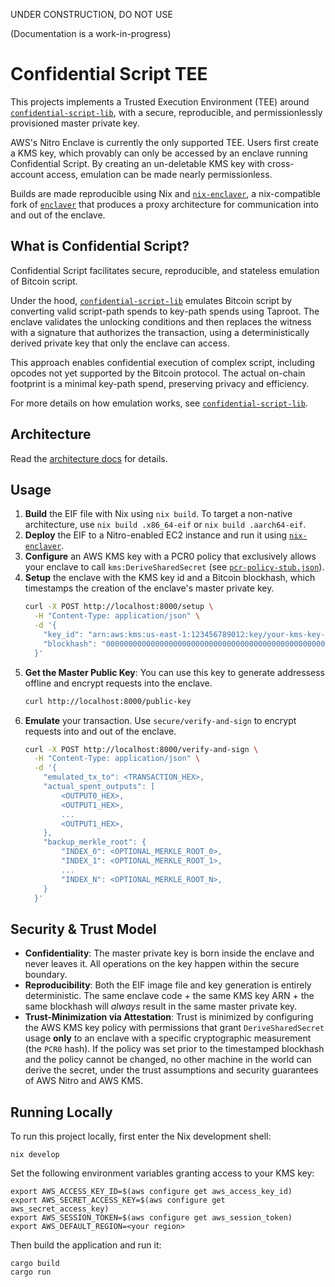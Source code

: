 UNDER CONSTRUCTION, DO NOT USE

(Documentation is a work-in-progress)

# Confidential Script TEE

This projects implements a Trusted Execution Environment (TEE) around [`confidential-script-lib`](https://github.com/joshdoman/confidential-script-lib), with a secure, reproducible, and permissionlessly provisioned master private key.

AWS's Nitro Enclave is currently the only supported TEE. Users first create a KMS key, which provably can only be accessed by an enclave running Confidential Script. By creating an un-deletable KMS key with cross-account access, emulation can be made nearly permissionless.

Builds are made reproducible using Nix and [`nix-enclaver`](https://github.com/joshdoman/nix-enclaver), a nix-compatible fork of [`enclaver`](https://github.com/enclaver-io/enclaver) that produces a proxy architecture for communication into and out of the enclave.

## What is Confidential Script?

Confidential Script facilitates secure, reproducible, and stateless emulation of Bitcoin script.

Under the hood, [`confidential-script-lib`](https://github.com/joshdoman/confidential-script-lib) emulates Bitcoin script by converting valid script-path spends to key-path spends using Taproot. The enclave validates the unlocking conditions and then replaces the witness with a signature that authorizes the transaction, using a deterministically derived private key that only the enclave can access.

This approach enables confidential execution of complex script, including opcodes not yet supported by the Bitcoin protocol. The actual on-chain footprint is a minimal key-path spend, preserving privacy and efficiency.

For more details on how emulation works, see [`confidential-script-lib`](https://github.com/joshdoman/confidential-script-lib).

## Architecture

Read the [architecture docs](docs/architecture.md) for details.

## Usage

1.  **Build** the EIF file with Nix using `nix build`. To target a non-native architecture, use `nix build .x86_64-eif` or `nix build .aarch64-eif`.
2.  **Deploy** the EIF to a Nitro-enabled EC2 instance and run it using [`nix-enclaver`](https://github.com/joshdoman/nix-enclaver).
3.  **Configure** an AWS KMS key with a PCR0 policy that exclusively allows your enclave to call `kms:DeriveSharedSecret` (see [`pcr-policy-stub.json`](https://github.com/joshdoman/confidential-script-tee/blob/main/pcr-policy-stub.json)).
4.  **Setup** the enclave with the KMS key id and a Bitcoin blockhash, which timestamps the creation of the enclave's master private key.
    ```bash
    curl -X POST http://localhost:8000/setup \
      -H "Content-Type: application/json" \
      -d '{
        "key_id": "arn:aws:kms:us-east-1:123456789012:key/your-kms-key-id"
        "blockhash": "0000000000000000000000000000000000000000000000000000000000000000"
      }'
    ```
5.  **Get the Master Public Key**: You can use this key to generate addressess offline and encrypt requests into the enclave.
    ```bash
    curl http://localhost:8000/public-key
    ```
6. **Emulate** your transaction. Use `secure/verify-and-sign` to encrypt requests into and out of the enclave.
    ```bash
    curl -X POST http://localhost:8000/verify-and-sign \
      -H "Content-Type: application/json" \
      -d '{
        "emulated_tx_to": <TRANSACTION_HEX>,
        "actual_spent_outputs": [
            <OUTPUT0_HEX>,
            <OUTPUT1_HEX>,
            ...
            <OUTPUT1_HEX>,
        },
        "backup_merkle_root": {
            "INDEX_0": <OPTIONAL_MERKLE_ROOT_0>,
            "INDEX_1": <OPTIONAL_MERKLE_ROOT_1>,
            ...
            "INDEX_N": <OPTIONAL_MERKLE_ROOT_N>,
        }
      }'
    ```

## Security & Trust Model

*   **Confidentiality**: The master private key is born inside the enclave and never leaves it. All operations on the key happen within the secure boundary.
*   **Reproducibility**: Both the EIF image file and key generation is entirely deterministic. The same enclave code + the same KMS key ARN + the same blockhash will *always* result in the same master private key.
*   **Trust-Minimization via Attestation**: Trust is minimized by configuring the AWS KMS key policy with permissions that grant `DeriveSharedSecret` usage **only** to an enclave with a specific cryptographic measurement (the `PCR0` hash). If the policy was set prior to the timestamped blockhash and the policy cannot be changed, no other machine in the world can derive the secret, under the trust assumptions and security guarantees of AWS Nitro and AWS KMS.

## Running Locally

To run this project locally, first enter the Nix development shell:

```
nix develop
```

Set the following environment variables granting access to your KMS key:
```
export AWS_ACCESS_KEY_ID=$(aws configure get aws_access_key_id)
export AWS_SECRET_ACCESS_KEY=$(aws configure get aws_secret_access_key)
export AWS_SESSION_TOKEN=$(aws configure get aws_session_token)
export AWS_DEFAULT_REGION=<your region>
```

Then build the application and run it:
```
cargo build
cargo run
```
